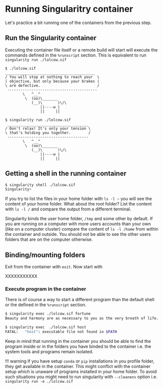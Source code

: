 # Running Singularitry container

Let's practice a bit running one of the containers from the previous step.

## Run the Singularity container

Executing the container file itself or a remote build will start will execute the commands defined in the `%runscript` section. This is equivalent to run `singularity run ./lolcow.sif`

```
$ ./lolcow.sif 
_________________________________________
/ You will stop at nothing to reach your  \
| objective, but only because your brakes |
\ are defective.                          /
 -----------------------------------------
        \   ^__^
         \  (oo)\_______
            (__)\       )\/\
                ||----w |
                ||     ||
```


```
$ singularity run ./lolcow.sif 
 _____________________________________
/ Don't relax! It's only your tension \
\ that's holding you together.        /
 -------------------------------------
        \   ^__^
         \  (oo)\_______
            (__)\       )\/\
                ||----w |
                ||     ||
```

## Getting a shell in the running container

``` bash
$ singularity shell ./lolcow.sif 
Singularity>
```

If you try to list the files in your home folder with `ls -l ~` you will see the content of your home folder. What about the root folder? List the content with `ls -l /` and compare the output from a different terminal. 

Singularity binds the user home folder, `/tmp` and some other by default. If you are running on a computer with more users accounts than your own (like on a computer cluster) compare the content of `ls -l /home` from within the container and outside. You should not be able to see the other users folders that are on the computer otherwise.

## Binding/mounting folders

Exit from the container with `exit`. Now start with 

XXXXXXXXXXX

### Execute program in the container
There is of course a way to start a different program than the default shell or the defined in the `%runscript` section.

``` bash
$ singularity exec ./lolcow.sif fortune
Beauty and harmony are as necessary to you as the very breath of life.

$ singularity exec  ./lolcow.sif host
FATAL:   "host": executable file not found in $PATH
```

Keep in mind that running in the container you should be able to find the program inside or in the folders you have binded to the container i.e. the system tools and programs remain isolated. 

!!! warning
    If you have setup `conda` or `pip` installations in you profile folder, they get available in the container. This  might conflict with the container setup which is unaware of programs installed in your home folder. To avoid such situations you might need to run singularity with `--cleanenv` option i.e. `singularity run -e ./lolcow.sif`
